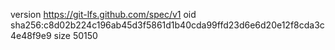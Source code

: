 version https://git-lfs.github.com/spec/v1
oid sha256:c8d02b224c196ab45d3f5861d1b40cda99ffd23d6e6d20e12f8cda3c4e48f9e9
size 50150
